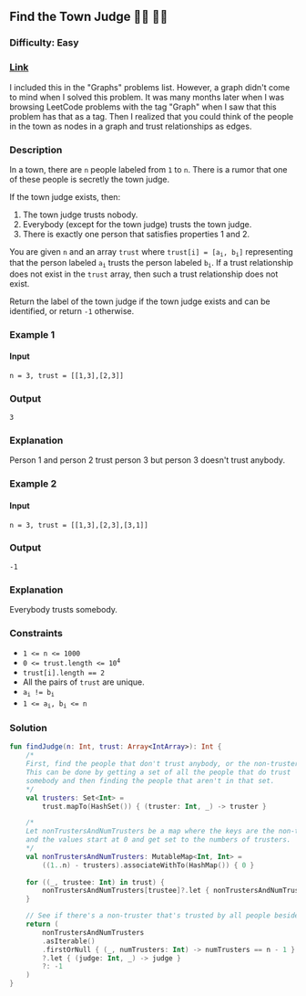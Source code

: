 ## Find the Town Judge :man_judge: :woman_judge:
### Difficulty: Easy
### [Link](https://leetcode.com/problems/find-the-town-judge/)

I included this in the "Graphs" problems list. However, a graph didn't come to mind when I solved this problem. It was many months later when I was browsing LeetCode problems with the tag "Graph" when I saw that this problem has that as a tag. Then I realized that you could think of the people in the town as nodes in a graph and trust relationships as edges.

### Description

In a town, there are `n` people labeled from `1` to `n`. There is a rumor that one of these people is secretly the town judge.

If the town judge exists, then:
1. The town judge trusts nobody.
2. Everybody (except for the town judge) trusts the town judge.
3. There is exactly one person that satisfies properties 1 and 2.

You are given `n` and an array `trust` where <code>trust[i] = [a<sub>i</sub>, b<sub>i</sub>]</code> representing that the person labeled <code>a<sub>i</sub></code> trusts the person labeled <code>b<sub>i</sub></code>. If a trust relationship does not exist in the `trust` array, then such a trust relationship does not exist.

Return the label of the town judge if the town judge exists and can be identified, or return `-1` otherwise.

### Example 1

#### Input
`n = 3, trust = [[1,3],[2,3]]`

### Output
`3`

### Explanation

Person 1 and person 2 trust person 3 but person 3 doesn't trust anybody.

### Example 2

#### Input
`n = 3, trust = [[1,3],[2,3],[3,1]]`

### Output
`-1`

### Explanation

Everybody trusts somebody.

### Constraints
- `1 <= n <= 1000`
- <code>0 <= trust.length <= 10<sup>4</sup></code>
- `trust[i].length == 2`
- All the pairs of `trust` are unique.
- <code>a<sub>i</sub> != b<sub>i</sub></code>
- <code>1 <= a<sub>i</sub>, b<sub>i</sub> <= n</code>

### Solution

```kotlin
fun findJudge(n: Int, trust: Array<IntArray>): Int {
    /*
	First, find the people that don't trust anybody, or the non-trusters.
	This can be done by getting a set of all the people that do trust
	somebody and then finding the people that aren't in that set.
	*/
	val trusters: Set<Int> =
		trust.mapTo(HashSet()) { (truster: Int, _) -> truster }

	/*
	Let nonTrustersAndNumTrusters be a map where the keys are the non-trusters
	and the values start at 0 and get set to the numbers of trusters.
	*/
	val nonTrustersAndNumTrusters: MutableMap<Int, Int> =
		((1..n) - trusters).associateWithTo(HashMap()) { 0 }
    
    for ((_, trustee: Int) in trust) {
        nonTrustersAndNumTrusters[trustee]?.let { nonTrustersAndNumTrusters[trustee] = it + 1 }
    }

    // See if there's a non-truster that's trusted by all people besides themself.
    return (
        nonTrustersAndNumTrusters
        .asIterable()
        .firstOrNull { (_, numTrusters: Int) -> numTrusters == n - 1 }
        ?.let { (judge: Int, _) -> judge }
        ?: -1
    )
}
```